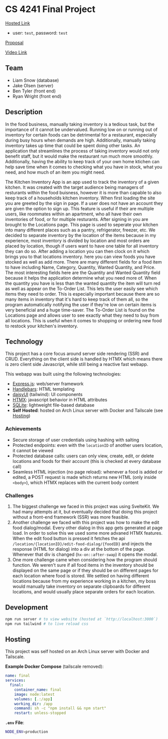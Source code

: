 # CS 4241 Final Project

[Hosted Link](https://final.tempel-alpha.ts.net)
 - user: `test`, password: `test`

[Proposal](PROPOSAL.md)

[Video Link](https://youtu.be/xcT_byKhagc)

## Team
 - Liam Snow (database)
 - Jake Olsen (server)
 - Ben Tyler (front end)
 - Ryan Wright (front end)

## Description
In the food business, manually taking inventory is a tedious task, but the importance of it cannot be undervalued. Running low on or running out of inventory for certain foods can be detrimental for a restaurant, especially during busy hours when demands are high. Additionally, manually taking inventory takes up time that could be spent doing other tasks. An application that streamlines the process of taking inventory would not only benefit staff, but it would make the restaurant run much more smoothly. Additionally, having the ability to keep track of your own home ktichen can help save time when it comes to checking what you have in stock, what you need, and how much of an item you might need.

The Kitchen Inventory App is an app used to track the inventory of a given kitchen. It was created with the target audience being managers of resturants within the food buisness, however it is more than capable to also keep track of a households kitchen inventory. When first loading the site you are greeted by the sign in page. If a user does not have an account they are given the option to sign up. This feature is useful if their are multiple users, like roommates within an apartment, who all have their own inventories of food, or for multiple resturants. After signing in you are brought to the Locations page. This page is used to seperate your kitchen into many different places such as a pantry, refrigerator, freezer, etc. We decided to separate inventory by the location of the items because in my experience, most inventory is divided by location and most orders are placed by location, though if users want to have one table for all inventory they can do so. After adding a location you can then clock on it which brings you to that locations inventory. here you can view foods you have stocked as well as add more. There are many different fields for a food item to have including Name, Category, Quantity, Wanted Quantity, and Price. The most interesting fields here are the Quantity and Wanted Quantity field because it helps the application determine what you need more of. When the quantity you have is less than the wanted quantity the item will turn red as well as appear on the To-Order List. This lets the user easily see which items they need to order. This is especially important because there are so many items in inventory that it's hard to keep track of them all, so the program automatically notifying the user if they're low on certain items is very beneficial and a huge time-saver. The To-Order List is found on the Locations page and allows user to see exactly what they need to buy from all locations. This is useful when it comes to shopping or ordering new food to restock your kitchen's inventory. 

## Technology
This project has a core focus around server side rendering (SSR)
and CRUD. Everything on the client side is handled by HTMX
which means there is zero client side Javascript, while still
being a reactive fast webapp.

This webapp was built using the following technologies:
 - [Express.js](https://expressjs.com): web/server framework
 - [Handlebars](https://handlebarsjs.com/): HTML templating
 - [daisyUI](https://daisyui.com/) (tailwind): UI components
 - [HTMX](https://daisyui.com/): javascript behavior in HTML attributes
 - [SQLite](https://www.sqlite.org/): lightweight file-based database
 - __Self Hosted__: hosted on Arch Linux server with Docker and Tailscale (see [Hosting](#hosting))

### Achievements
 - Secure storage of user credentials using hashing with salting
 - Protected endpoints: even with the `locationID` of another users location, it cannot be viewed
 - Protected database calls: users can only view, create, edit, or delete locations and foods for their account (this is checked at every database call)
 - Seamless HTML injection (no page reload): whenever a food is added or edited, a POST request is made which returns new HTML (only inside `<body>`), which HTMX replaces with the current body content

### Challenges
 1. The biggest challenge we faced in this project was using SvelteKit. We had many attempts at it, but eventually decided that doing this project without a front-end framework (SSR) was more feasible.
 2. Another challenge we faced with this project was how to make the edit food dialog/modal. Every other dialog in this app gets generated at page load. In order to solve this we used some more advaned HTMX features. When the edit food button is pressed it fetches the api `/location/{locationID}/edit-food-dialog/{foodID}` and injects the response (HTML for dialog) into a div at the bottom of the page. Whenever that div is changed (`hx-on::after-swap`) it opens the modal.
 3. One more challenge came when considering how the program should function. We weren't sure if all food items in the inventory should be displayed on the same page or if they should be on different pages for each location where food is stored. We settled on having different locations because from my experience working in a kitchen, my boss would manually take inventory on separate clipboards for different locations, and would usually place separate orders for each location.

## Development
```bash
npm run server # to view website (hosted at `http://localhost:3000`)
npm run tailwind # to live reload css
```

## Hosting

This project was self hosted on an Arch Linux
server with Docker and Tailscale.

__Example Docker Compose__ (tailscale removed):
```yaml
name: final
services:
  final:
    container_name: final
    image: node:latest
    volumes: [.:/app]
    working_dir: /app
    command: sh -c "npm install && npm start"
    restart: unless-stopped
```

__`.env` File__:
```bash
NODE_ENV=production
```


